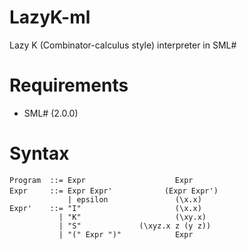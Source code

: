 # LazyK-ml
Lazy K (Combinator-calculus style) interpreter in SML# 

# Requirements
* SML# (2.0.0)

# Syntax

~~~
Program  ::= Expr                    Expr
Expr     ::= Expr Expr'　　　　　　　(Expr Expr')
             | epsilon               (\x.x)
Expr'    ::= "I"                     (\x.x)
           | "K"                     (\xy.x)
           | "S" 		     (\xyz.x z (y z))
           | "(" Expr ")"            Expr
~~~
